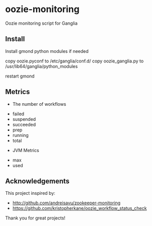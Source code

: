 oozie-monitoring
================

Oozie monitoring script for Ganglia

## Install

Install gmond python modules if needed

copy oozie.pyconf to /etc/ganglia/conf.d/
copy oozie_ganglia.py to /usr/lib64/ganglia/python_modules

restart gmond

## Metrics

* The number of workflows
 - failed
 - suspended
 - succeeded
 - prep
 - running
 - total

* JVM Metrics
 - max
 - used

## Acknowledgements

This project inspired by: 
- http://github.com/andreisavu/zookeeper-monitoring
- https://github.com/kristopherkane/oozie_workflow_status_check

Thank you for great projects!
